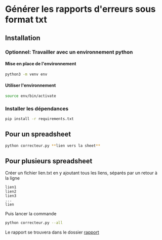 # Générer les rapports d'erreurs sous format txt
## Installation
### Optionnel: Travailler avec un environnement python
#### Mise en place de l'environnement
```bash 
python3 -m venv env
```
#### Utiliser l'environnement
```bash
source env/bin/activate
```
### Installer les dépendances
```bash
pip install -r requirements.txt
```

## Pour un spreadsheet
```bash
python correcteur.py **lien vers la sheet**
```
## Pour plusieurs spreadsheet
Créer un fichier lien.txt en y ajoutant tous les liens, séparés par un retour à la ligne
```text
lien1
lien2
lien3
...
lien
```
Puis lancer la commande
```bash
python correcteur.py --all
```

Le rapport se trouvera dans le dossier [rapport](/rapport)

